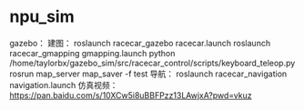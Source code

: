 # npu_sim
gazebo：
建图：
roslaunch racecar_gazebo racecar.launch
roslaunch racecar_gmapping gmapping.launch
python /home/taylorbx/gazebo_sim/src/racecar_control/scripts/keyboard_teleop.py
rosrun map_server map_saver -f test
导航：
roslaunch racecar_navigation navigation.launch
仿真视频：
https://pan.baidu.com/s/10XCw5i8uBBFPzz13LAwjxA?pwd=vkuz
